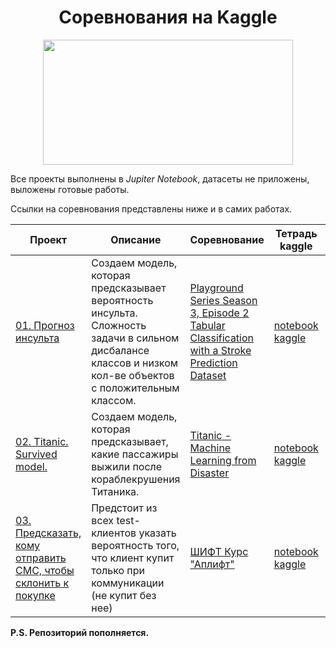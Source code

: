 <h1 align="center">Соревнования на Kaggle</h1>
<p align="center"><img src='https://miro.medium.com/max/650/1*zFnlWAK1wIGZmkTBUHoplA.png' width="400" height="200"></p>

Все проекты выполнены в *Jupiter Notebook*, датасеты не приложены, выложены готовые работы.  
 
Ссылки на соревнования представлены ниже и в самих работах.

| **Проект** | **Описание** | **Соревнование** | **Тетрадь kaggle** | **Статус** | **Медали** |
| -------------------- | --------------------- |---------------------------|---------------------------|---------------------------|---------------------------|
| [01. Прогноз инсульта](https://github.com/Kholmogorovaaa/Kaggle/tree/main/stroke%20prognosis) | Создаем модель, которая предсказывает вероятность инсульта. Сложность задачи в сильном дисбалансе классов и низком кол-ве объектов с положительным классом. | [Playground Series Season 3, Episode 2 Tabular Classification with a Stroke Prediction Dataset](https://www.kaggle.com/competitions/playground-series-s3e2)|[notebook kaggle](https://www.kaggle.com/code/kholmogorovaaa/upsmple-or-without-upsample) | Завершен |<p align="center"><img src='https://www.kaggle.com/static/images/medals/competitions/bronzel@2x.png' width="35" height="35"></p>|
| [02. Titanic. Survived model.](https://github.com/Kholmogorovaaa/Kaggle/tree/main/Titanic_kaggle) | Создаем модель, которая предсказывает, какие пассажиры выжили после кораблекрушения Титаника. | [Titanic - Machine Learning from Disaster](https://www.kaggle.com/competitions/titanic/overview)|[notebook kaggle](https://www.kaggle.com/code/kholmogorovaaa/titanic) | Бессрочный |<p align="center"><img src='https://www.kaggle.com/static/images/medals/competitions/bronzel@2x.png' width="35" height="35"></p>|
| [03. Предсказать, кому отправить СМС, чтобы склонить к покупке](https://github.com/Kholmogorovaaa/Kaggle/tree/main/Shift_uplift) | Предстоит из всех test-клиентов указать вероятность того, что клиент купит только при коммуникации (не купит без нее) | [ШИФТ Курс "Аплифт"](https://www.kaggle.com/competitions/uplift-shift-23) |[notebook kaggle](https://www.kaggle.com/code/kholmogorovaaa/09012023) | Завершен |<p align="center"><img src='https://www.kaggle.com/static/images/medals/competitions/bronzel@2x.png' width="35" height="35"></p>|

**P.S. Репозиторий пополняется.**
